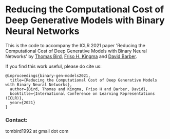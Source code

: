 # Reducing the Computational Cost of Deep Generative Models with Binary Neural Networks

This is the code to accompany the ICLR 2021 paper 'Reducing the Computational Cost of Deep Generative Models with Binary Neural Networks' by [Thomas Bird](https://tom-bird.github.io/), [Friso H. Kingma](https://fhkingma.github.io/) and [David Barber](http://web4.cs.ucl.ac.uk/staff/D.Barber/pmwiki/pmwiki.php).

If you find this work useful, please do cite us:

```
@inproceedings{binary-gen-models2021,
  title={Reducing the Computational Cost of Deep Generative Models with Binary Neural Networks},
  author={Bird, Thomas and Kingma, Friso H and Barber, David},
  booktitle={International Conference on Learning Representations (ICLR)},
  year={2021}
}
```

### Contact:
tombird1992 at gmail dot com